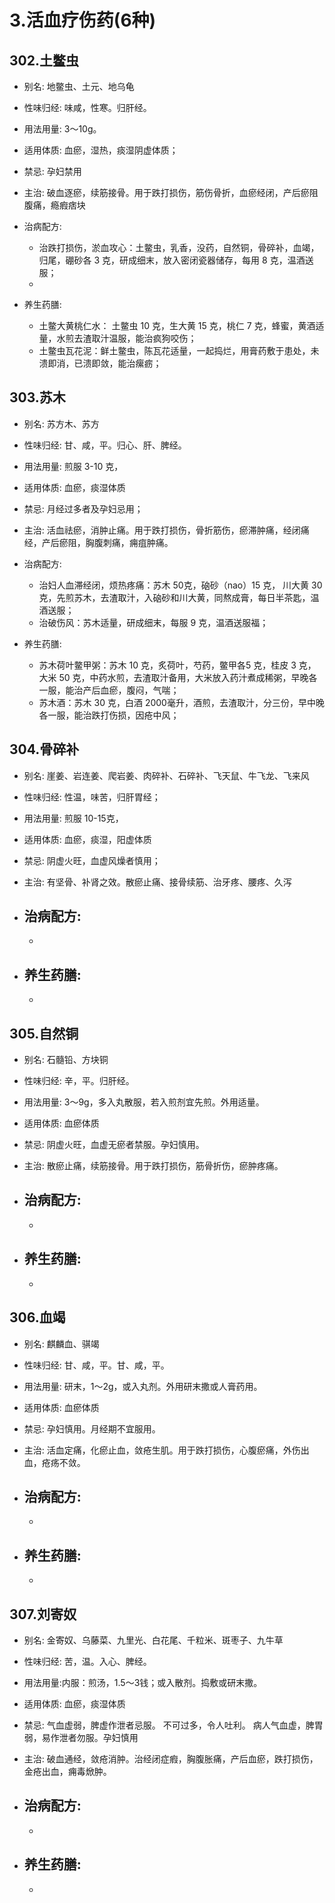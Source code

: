 # 3.活血疗伤药(6种)



## 302.土鳖虫

- 别名: 地鳖虫、土元、地乌龟
- 性味归经: 味咸，性寒。归肝经。　
- 用法用量: 3～10g。
- 适用体质: 血瘀，湿热，痰湿阴虚体质；
- 禁忌: 孕妇禁用

- 主治: 破血逐瘀，续筋接骨。用于跌打损伤，筋伤骨折，血瘀经闭，产后瘀阻腹痛，瘾瘕痞块
- 治病配方: 
  - 治跌打损伤，淤血攻心：土鳖虫，乳香，没药，自然铜，骨碎补，血竭，归尾，硼砂各 3 克，研成细末，放入密闭瓷器储存，每用 8 克，温酒送服；
  - 
  
- 养生药膳: 
  - 土鳖大黄桃仁水： 土鳖虫 10 克，生大黄 15 克，桃仁 7 克，蜂蜜，黄酒适量，水煎去渣取汁温服，能治疯狗咬伤；
  - 土鳖虫瓦花泥：鲜土鳖虫，陈瓦花适量，一起捣烂，用膏药敷于患处，未溃即消，已溃即敛，能治瘰疬；



## 303.苏木

- 别名: 苏方木、苏方
- 性味归经: 甘、咸，平。归心、肝、脾经。
- 用法用量: 煎服 3-10 克，
- 适用体质: 血瘀，痰湿体质
- 禁忌: 月经过多者及孕妇忌用；

- 主治: 活血祛瘀，消肿止痛。用于跌打损伤，骨折筋伤，瘀滞肿痛，经闭痛经，产后瘀阻，胸腹刺痛，痈疽肿痛。
- 治病配方: 
  - 治妇人血滞经闭，烦热疼痛：苏木 50克，硇砂（nao）15 克， 川大黄 30 克，先煎苏木，去渣取汁，入硇砂和川大黄，同熬成膏，每日半茶匙，温酒送服；
  - 治破伤风：苏木适量，研成细末，每服 9 克，温酒送服福；
  
- 养生药膳: 
  - 苏木荷叶鳖甲粥：苏木 10 克，炙荷叶，芍药，鳖甲各5 克，桂皮 3 克，大米 50 克，中药水煎，去渣取汁备用，大米放入药汁煮成稀粥，早晚各一服，能治产后血瘀，腹闷，气喘；
  - 苏木酒：苏木 30 克，白酒 2000毫升，酒煎，去渣取汁，分三份，早中晚各一服，能治跌打伤损，因疮中风；


## 304.骨碎补

- 别名: 崖姜、岩连姜、爬岩姜、肉碎补、石碎补、飞天鼠、牛飞龙、飞来风
- 性味归经: 性温，味苦，归肝胃经；
- 用法用量: 煎服 10-15克，
- 适用体质: 血瘀，痰湿，阳虚体质
- 禁忌: 阴虚火旺，血虚风燥者慎用；

- 主治: 有坚骨、补肾之效。散瘀止痛、接骨续筋、治牙疼、腰疼、久泻
- 治病配方: 
  - 
  - 
  
- 养生药膳: 
  -
  -


## 305.自然铜

- 别名: 石髓铅、方块铜
- 性味归经: 辛，平。归肝经。
- 用法用量: 3～9g，多入丸散服，若入煎剂宜先煎。外用适量。
- 适用体质: 血瘀体质
- 禁忌: 阴虚火旺，血虚无瘀者禁服。孕妇慎用。

- 主治: 散瘀止痛，续筋接骨。用于跌打损伤，筋骨折伤，瘀肿疼痛。
- 治病配方: 
  - 
  - 
  
- 养生药膳: 
  -
  -


## 306.血竭
- 别名: 麒麟血、骐竭
- 性味归经: 甘、咸，平。甘、咸，平。
- 用法用量: 研末，1～2g，或入丸剂。外用研末撒或人膏药用。
- 适用体质: 血瘀体质
- 禁忌: 孕妇慎用。月经期不宜服用。

- 主治: 活血定痛，化瘀止血，敛疮生肌。用于跌打损伤，心腹瘀痛，外伤出血，疮疡不敛。
- 治病配方: 
  - 
  - 
  
- 养生药膳: 
  -
  -



## 307.刘寄奴

- 别名: 金寄奴、乌藤菜、九里光、白花尾、千粒米、斑枣子、九牛草
- 性味归经: 苦，温。入心、脾经。
- 用法用量:内服：煎汤，1.5～3钱；或入散剂。捣敷或研末撒。
- 适用体质: 血瘀，痰湿体质
- 禁忌: 气血虚弱，脾虚作泄者忌服。 不可过多，令人吐利。 病人气血虚，脾胃弱，易作泄者勿服。孕妇慎用

- 主治: 破血通经，敛疮消肿。治经闭症瘕，胸腹胀痛，产后血瘀，跌打损伤，金疮出血，痈毒焮肿。
- 治病配方: 
  - 
  - 
  
- 养生药膳: 
  -
  -




